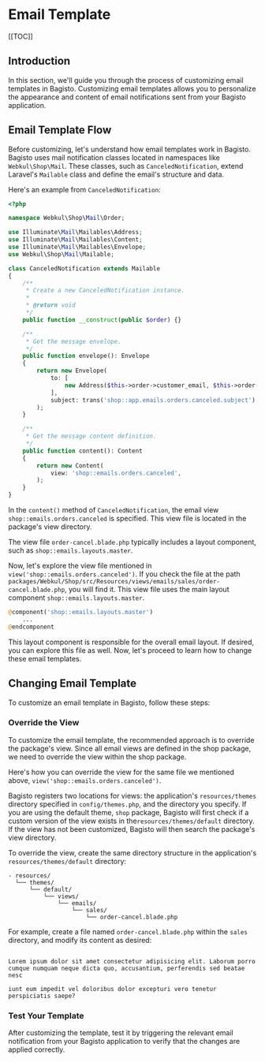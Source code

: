 # Email Template

[[TOC]]

## Introduction

In this section, we'll guide you through the process of customizing email templates in Bagisto. Customizing email templates allows you to personalize the appearance and content of email notifications sent from your Bagisto application.

## Email Template Flow

Before customizing, let's understand how email templates work in Bagisto. Bagisto uses mail notification classes located in namespaces like `Webkul\Shop\Mail`. These classes, such as `CanceledNotification`, extend Laravel's `Mailable` class and define the email's structure and data.

Here's an example from `CanceledNotification`:

```php
<?php

namespace Webkul\Shop\Mail\Order;

use Illuminate\Mail\Mailables\Address;
use Illuminate\Mail\Mailables\Content;
use Illuminate\Mail\Mailables\Envelope;
use Webkul\Shop\Mail\Mailable;

class CanceledNotification extends Mailable
{
    /**
     * Create a new CanceledNotification instance.
     *
     * @return void
     */
    public function __construct(public $order) {}

    /**
     * Get the message envelope.
     */
    public function envelope(): Envelope
    {
        return new Envelope(
            to: [
                new Address($this->order->customer_email, $this->order->customer_full_name),
            ],
            subject: trans('shop::app.emails.orders.canceled.subject'),
        );
    }

    /**
     * Get the message content definition.
     */
    public function content(): Content
    {
        return new Content(
            view: 'shop::emails.orders.canceled',
        );
    }
}
```

In the `content()` method of `CanceledNotification`, the email view `shop::emails.orders.canceled` is specified. This view file is located in the package's view directory.

The view file `order-cancel.blade.php` typically includes a layout component, such as `shop::emails.layouts.master`.

Now, let's explore the view file mentioned in `view('shop::emails.orders.canceled')`. If you check the file at the path `packages/Webkul/Shop/src/Resources/views/emails/sales/order-cancel.blade.php`, you will find it. This view file uses the main layout component `shop::emails.layouts.master`.

```php
@component('shop::emails.layouts.master')
    ...
@endcomponent
```

This layout component is responsible for the overall email layout. If desired, you can explore this file as well. Now, let's proceed to learn how to change these email templates.

## Changing Email Template

To customize an email template in Bagisto, follow these steps:

### Override the View

To customize the email template, the recommended approach is to override the package's view. Since all email views are defined in the shop package, we need to override the view within the shop package.

Here's how you can override the view for the same file we mentioned above, `view('shop::emails.orders.canceled')`.

Bagisto registers two locations for views: the application's `resources/themes` directory specified in `config/themes.php`, and the directory you specify. If you are using the default theme, `shop` package, Bagisto will first check if a custom version of the view exists in the`resources/themes/default` directory. If the view has not been customized, Bagisto will then search the package's view directory.

To override the view, create the same directory structure in the application's `resources/themes/default` directory:

```
- resources/
  └── themes/
      └── default/
          └── views/
              └── emails/
                  └── sales/
                      └── order-cancel.blade.php
```

For example, create a file named `order-cancel.blade.php` within the `sales` directory, and modify its content as desired:

```blade

Lorem ipsum dolor sit amet consectetur adipisicing elit. Laborum porro cumque numquam neque dicta quo, accusantium, perferendis sed beatae nesc

iunt eum impedit vel doloribus dolor excepturi vero tenetur perspiciatis saepe?
```

### Test Your Template

After customizing the template, test it by triggering the relevant email notification from your Bagisto application to verify that the changes are applied correctly.